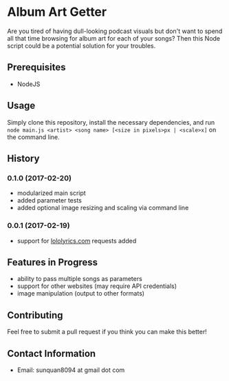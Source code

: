 # Album Art Getter
Are you tired of having dull-looking podcast visuals but don't want to spend all that time browsing for album art for each of your songs? Then this Node script could be a potential solution for your troubles.

## Prerequisites
- NodeJS

## Usage
Simply clone this repository, install the necessary dependencies, and run `node main.js <artist> <song name> [<size in pixels>px | <scale>x]` on the command line.

## History

### 0.1.0 (2017-02-20)
- modularized main script
- added parameter tests
- added optional image resizing and scaling via command line

### 0.0.1 (2017-02-19)
- support for [lololyrics.com](lololyrics.com) requests added

## Features in Progress
- ability to pass multiple songs as parameters
- support for other websites (may require API credentials)
- image manipulation (output to other formats)

## Contributing
Feel free to submit a pull request if you think you can make this better!

## Contact Information
- Email: sunquan8094 at gmail dot com
